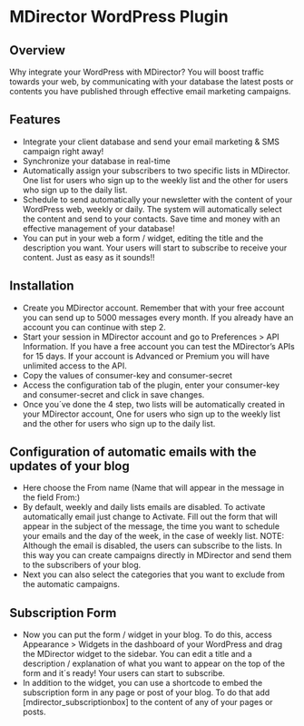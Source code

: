 # MDirector WordPress Plugin

## Overview
Why integrate your WordPress with MDirector? You will boost traffic towards your web, by communicating with your database the latest posts or contents you have published through effective email marketing campaigns.

## Features
* Integrate your client database and send your email marketing & SMS campaign right away!
* Synchronize your database in real-time
* Automatically assign your subscribers to two specific lists in MDirector. One list for users who sign up to the weekly list and the other for users who sign up to the daily list.
* Schedule to send automatically your newsletter with the content of your WordPress web, weekly or daily. The system will automatically select the content and send to your contacts. Save time and money with an effective management of your database!
* You can put in your web a form / widget, editing the title and the description you want. Your users will start to subscribe to receive your content. Just as easy as it sounds!!

## Installation
* Create you MDirector account. Remember that with your free account you can send up to 5000 messages every month. If you already have an account you can continue with step 2.
* Start your session in MDirector account and go to Preferences > API Information. If you have a free account you can test the MDirector’s APIs for 15 days. If your account is Advanced or Premium you will have unlimited access to the API.
* Copy the values of consumer-key and consumer-secret
* Access the configuration tab of the plugin, enter your consumer-key and consumer-secret and click in save changes.
* Once you´ve done the 4 step, two lists will be automatically created in your MDirector account, One for users who sign up to the weekly list and the other for users who sign up to the daily list.

## Configuration of automatic emails with the updates of your blog
* Here choose the From name (Name that will appear in the message in the field From:)
* By default, weekly and daily lists emails are disabled. To activate automatically email just change to Activate. Fill out the form that will appear in the subject of the message, the time you want to schedule your emails and the day of the week, in the case of weekly list.
NOTE: Although the email is disabled, the users can subscribe to the lists. In this way you can create campaigns directly in MDirector and send them to the subscribers of your blog.
* Next you can also select the categories that you want to exclude from the automatic campaigns.

## Subscription Form
* Now you can put the form / widget in your blog. To do this, access Appearance > Widgets in the dashboard of your WordPress and drag the MDirector widget to the sidebar. You can edit a title and a description / explanation of what you want to appear on the top of the form and it´s ready! Your users can start to subscribe.
* In addition to the widget, you can use a shortcode to embed the subscription form in any page or post of your blog. To do that add [mdirector_subscriptionbox] to the content of any of your pages or posts.
